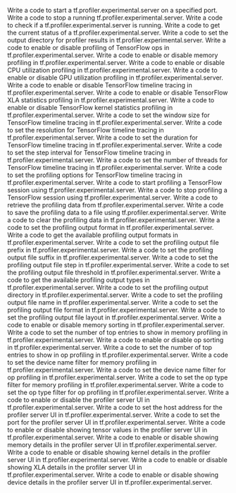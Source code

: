 Write a code to start a tf.profiler.experimental.server on a specified port.
Write a code to stop a running tf.profiler.experimental.server.
Write a code to check if a tf.profiler.experimental.server is running.
Write a code to get the current status of a tf.profiler.experimental.server.
Write a code to set the output directory for profiler results in tf.profiler.experimental.server.
Write a code to enable or disable profiling of TensorFlow ops in tf.profiler.experimental.server.
Write a code to enable or disable memory profiling in tf.profiler.experimental.server.
Write a code to enable or disable CPU utilization profiling in tf.profiler.experimental.server.
Write a code to enable or disable GPU utilization profiling in tf.profiler.experimental.server.
Write a code to enable or disable TensorFlow timeline tracing in tf.profiler.experimental.server.
Write a code to enable or disable TensorFlow XLA statistics profiling in tf.profiler.experimental.server.
Write a code to enable or disable TensorFlow kernel statistics profiling in tf.profiler.experimental.server.
Write a code to set the window size for TensorFlow timeline tracing in tf.profiler.experimental.server.
Write a code to set the resolution for TensorFlow timeline tracing in tf.profiler.experimental.server.
Write a code to set the duration for TensorFlow timeline tracing in tf.profiler.experimental.server.
Write a code to set the step interval for TensorFlow timeline tracing in tf.profiler.experimental.server.
Write a code to set the number of threads for TensorFlow timeline tracing in tf.profiler.experimental.server.
Write a code to set the profiling options for TensorFlow timeline tracing in tf.profiler.experimental.server.
Write a code to start profiling a TensorFlow session using tf.profiler.experimental.server.
Write a code to stop profiling a TensorFlow session using tf.profiler.experimental.server.
Write a code to retrieve the profiling data from tf.profiler.experimental.server.
Write a code to save the profiling data to a file using tf.profiler.experimental.server.
Write a code to clear the profiling data in tf.profiler.experimental.server.
Write a code to set the profiling output format in tf.profiler.experimental.server.
Write a code to get the available profiling output formats in tf.profiler.experimental.server.
Write a code to set the profiling output file prefix in tf.profiler.experimental.server.
Write a code to set the profiling output file suffix in tf.profiler.experimental.server.
Write a code to set the profiling output file step in tf.profiler.experimental.server.
Write a code to set the profiling output file threshold in tf.profiler.experimental.server.
Write a code to get the available profiling output types in tf.profiler.experimental.server.
Write a code to set the profiling output directory in tf.profiler.experimental.server.
Write a code to set the profiling output file name in tf.profiler.experimental.server.
Write a code to set the profiling output file format in tf.profiler.experimental.server.
Write a code to set the profiling output file layout in tf.profiler.experimental.server.
Write a code to enable or disable memory sorting in tf.profiler.experimental.server.
Write a code to set the number of top entries to show in memory profiling in tf.profiler.experimental.server.
Write a code to enable or disable op sorting in tf.profiler.experimental.server.
Write a code to set the number of top entries to show in op profiling in tf.profiler.experimental.server.
Write a code to set the device name filter for memory profiling in tf.profiler.experimental.server.
Write a code to set the device name filter for op profiling in tf.profiler.experimental.server.
Write a code to set the op type filter for memory profiling in tf.profiler.experimental.server.
Write a code to set the op type filter for op profiling in tf.profiler.experimental.server.
Write a code to enable or disable the profiler server UI in tf.profiler.experimental.server.
Write a code to set the host address for the profiler server UI in tf.profiler.experimental.server.
Write a code to set the port for the profiler server UI in tf.profiler.experimental.server.
Write a code to enable or disable showing tensor values in the profiler server UI in tf.profiler.experimental.server.
Write a code to enable or disable showing memory details in the profiler server UI in tf.profiler.experimental.server.
Write a code to enable or disable showing kernel details in the profiler server UI in tf.profiler.experimental.server.
Write a code to enable or disable showing XLA details in the profiler server UI in tf.profiler.experimental.server.
Write a code to enable or disable showing device details in the profiler server UI in tf.profiler.experimental.server.